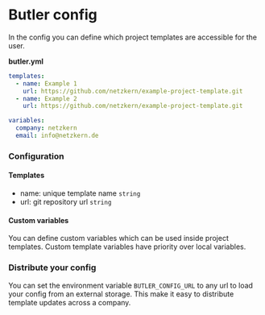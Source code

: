 # Butler config

In the config you can define which project templates are accessible for the user.

**butler.yml**
```yml
templates:
  - name: Example 1
    url: https://github.com/netzkern/example-project-template.git
  - name: Example 2
    url: https://github.com/netzkern/example-project-template.git

variables:
  company: netzkern
  email: info@netzkern.de
```

### Configuration

#### Templates
- name: unique template name `string`
- url: git repository url `string`

#### Custom variables
You can define custom variables which can be used inside project templates. Custom template variables have priority over local variables.

### Distribute your config
You can set the environment variable `BUTLER_CONFIG_URL` to any url to load your config from an external storage. This make it easy to distribute template updates across a company.
